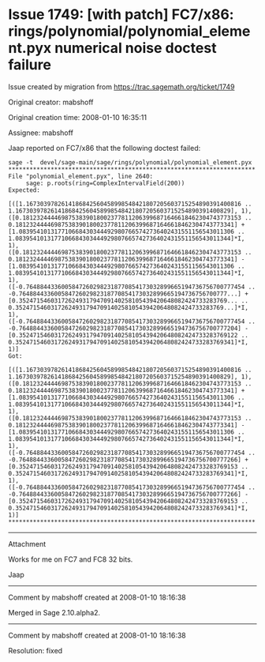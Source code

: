 # Issue 1749: [with patch] FC7/x86: rings/polynomial/polynomial_element.pyx numerical noise doctest failure

Issue created by migration from https://trac.sagemath.org/ticket/1749

Original creator: mabshoff

Original creation time: 2008-01-10 16:35:11

Assignee: mabshoff

Jaap reported on FC7/x86 that the following doctest failed:

```
sage -t  devel/sage-main/sage/rings/polynomial/polynomial_element.pyx
**********************************************************************
File "polynomial_element.pyx", line 2640:
     sage: p.roots(ring=ComplexIntervalField(200))
Expected:
     [([1.1673039782614186842560458998548421807205603715254890391400816 .. 1.1673039782614186842560458998548421807205603715254890391400829], 1), 
([0.18123244446987538390180023778112063996871646618462304743773153 .. 0.18123244446987538390180023778112063996871646618462304743773341] + 
[1.0839541013177106684303444929807665742736402431551156543011306 .. 1.0839541013177106684303444929807665742736402431551156543011344]*I, 1), 
([0.18123244446987538390180023778112063996871646618462304743773153 .. 0.18123244446987538390180023778112063996871646618462304743773341] - 
[1.0839541013177106684303444929807665742736402431551156543011306 .. 1.0839541013177106684303444929807665742736402431551156543011344]*I, 1), 
([-0.76488443360058472602982318770854173032899665194736756700777454 .. -0.76488443360058472602982318770854173032899665194736756700777...] + 
[0.35247154603172624931794709140258105439420648082424733283769... .. 0.35247154603172624931794709140258105439420648082424733283769...]*I, 1), 
([-0.76488443360058472602982318770854173032899665194736756700777454 .. -0.76488443360058472602982318770854173032899665194736756700777204] - 
[0.35247154603172624931794709140258105439420648082424733283769122 .. 0.35247154603172624931794709140258105439420648082424733283769341]*I, 1)]
Got:
     [([1.1673039782614186842560458998548421807205603715254890391400816 .. 1.1673039782614186842560458998548421807205603715254890391400829], 1), 
([0.18123244446987538390180023778112063996871646618462304743773153 .. 0.18123244446987538390180023778112063996871646618462304743773341] + 
[1.0839541013177106684303444929807665742736402431551156543011306 .. 1.0839541013177106684303444929807665742736402431551156543011344]*I, 1), 
([0.18123244446987538390180023778112063996871646618462304743773153 .. 0.18123244446987538390180023778112063996871646618462304743773341] - 
[1.0839541013177106684303444929807665742736402431551156543011306 .. 1.0839541013177106684303444929807665742736402431551156543011344]*I, 1), 
([-0.76488443360058472602982318770854173032899665194736756700777454 .. -0.76488443360058472602982318770854173032899665194736756700777266] + 
[0.35247154603172624931794709140258105439420648082424733283769153 .. 0.35247154603172624931794709140258105439420648082424733283769341]*I, 1), 
([-0.76488443360058472602982318770854173032899665194736756700777454 .. -0.76488443360058472602982318770854173032899665194736756700777266] - 
[0.35247154603172624931794709140258105439420648082424733283769153 .. 0.35247154603172624931794709140258105439420648082424733283769341]*I, 1)]
**********************************************************************
```



---

Attachment

Works for me on FC7 and FC8 32 bits.

Jaap


---

Comment by mabshoff created at 2008-01-10 18:16:38

Merged in Sage 2.10.alpha2.


---

Comment by mabshoff created at 2008-01-10 18:16:38

Resolution: fixed
